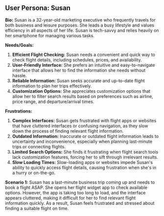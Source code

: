 ## User Persona: Susan

**Bio:** Susan is a 32-year-old marketing executive who frequently travels for both business and leisure purposes. She leads a busy lifestyle and values efficiency in all aspects of her life. Susan is tech-savvy and relies heavily on her smartphone for managing various tasks.

**Needs/Goals:**
1. **Efficient Flight Checking:** Susan needs a convenient and quick way to check flight details, including schedules, prices, and availability.
2. **User-Friendly Interface:** She prefers an intuitive and easy-to-navigate interface that allows her to find the information she needs without hassle.
3. **Reliable Information:** Susan seeks accurate and up-to-date flight information to plan her trips effectively.
4. **Customization Options:** She appreciates customization options that allow her to filter search results based on preferences such as airline, price range, and departure/arrival times.

**Frustrations:**
1. **Complex Interfaces:** Susan gets frustrated with flight apps or websites that have cluttered interfaces or confusing navigation, as they slow down the process of finding relevant flight information.
2. **Outdated Information:** Inaccurate or outdated flight information leads to uncertainty and inconvenience, especially when planning last-minute trips or connecting flights.
3. **Limited Search Options:** She finds it frustrating when flight search tools lack customization features, forcing her to sift through irrelevant results.
4. **Slow Loading Times:** Slow-loading apps or websites impede Susan's ability to quickly access flight details, causing frustration when she's in a hurry or on-the-go.

**Scenario 1:**
Susan has a last-minute business trip coming up and needs to book a flight ASAP. She opens her flight widget app to check available options. However, the app is taking too long to load, and the interface appears cluttered, making it difficult for her to find relevant flight information quickly. As a result, Susan feels frustrated and stressed about finding a suitable flight on time.
